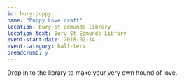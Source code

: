 ```yaml
---
id: bury-puppy
name: "Puppy Love craft"
location: bury-st-edmunds-library
location-text: Bury St Edmunds Library
event-start-date: 2018-02-14
event-category: half-term
breadcrumb: y
---
```


Drop in to the library to make your very own hound of love.
